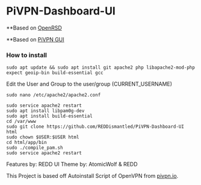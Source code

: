 # PiVPN-Dashboard-UI

**Based on [OpenRSD](https://github.com/mitchellurgero/openrsd)

**Based on [PiVPN GUI](https://github.com/AnnonZerp/pivpn-gui)

### How to install
```sudo apt update && sudo apt install git apache2 php libapache2-mod-php expect geoip-bin build-essential gcc```
	
Edit the User and Group to the user/group (CURRENT_USERNAME)
```
sudo nano /etc/apache2/apache2.conf 
```

```
sudo service apache2 restart
sudo apt install libpam0g-dev
sudo apt install build-essential
cd /var/www
sudo git clone https://github.com/REDDismantled/PiVPN-Dashboard-UI html
sudo chown $USER:$USER html
cd html/app/bin
sudo ./compile_pam.sh
sudo service apache2 restart
```

Features by: REDD
UI Theme by: AtomicWolf & REDD

This Project is based off Autoinstall Script of OpenVPN from [pivpn.io](http://pivpn.io).
